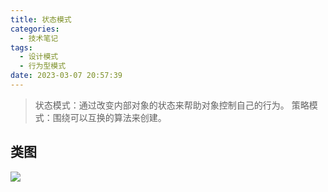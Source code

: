 ```yaml
---
title: 状态模式
categories:
  - 技术笔记
tags:
  - 设计模式
  - 行为型模式
date: 2023-03-07 20:57:39
---
```


>状态模式：通过改变内部对象的状态来帮助对象控制自己的行为。
>策略模式：围绕可以互换的算法来创建。

<!-- more -->

## 类图
![](http://cdn-0.plantuml.com/plantuml/png/rPInJiCm48RtF8N7eafv0eP21rW0eOo8uUfSMuDpgUmpIodFJbmNhi58D5A6iaIv_wppv__Edda6nw6nXRRWlT9jKwuHwgLndiikoLYkGhC0QrDGjRQkuf_Q5X_g9gNkGAyDeUfMNajOJDLRQsfboAFZnm2EqKqklcHyGPsh71pD7T2hIBNn6oIFeZXS6ckxU7SgzdrxsEaVibzjDXtmL6rZQFGkrMd0qAHYPsZrz3oWMk_OoOdaYUyw-n1u7toBTEoRo6lmkNweyKCvH8QuOml4OpdhCQ5EzjyZUos2nzZAp7D37AM8iaAUHvgu9f56gJgoe9-H-Sbpjtqpyf8YftufRjFFa2cGNSvfX0qnkYLe_Fi0Whs5XMS7cdU_0MOB13NFPz1PKl3ptF2xA1DoDYqeYXEjltmlom4F_BXbvGADNJkx6gFx8S_Y3AaEZVq4)

